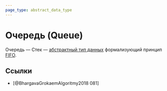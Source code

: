 ```yaml
---
page_type: abstract_data_type
---
```


# Очередь (Queue)

Очередь — Стек — [абстрактный тип данных]([[20221023123217]]) формализующий принцип [FIFO]([[20221022214248]]).

## Ссылки

- [@BhargavaGrokaemAlgoritmy2018 081]
